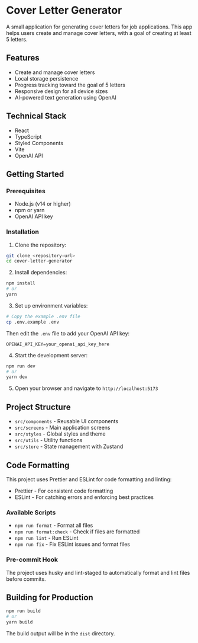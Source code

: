 # Cover Letter Generator

A small application for generating cover letters for job applications. This app helps users create and manage cover letters, with a goal of creating at least 5 letters.

## Features

- Create and manage cover letters
- Local storage persistence
- Progress tracking toward the goal of 5 letters
- Responsive design for all device sizes
- AI-powered text generation using OpenAI

## Technical Stack

- React
- TypeScript
- Styled Components
- Vite
- OpenAI API

## Getting Started

### Prerequisites

- Node.js (v14 or higher)
- npm or yarn
- OpenAI API key

### Installation

1. Clone the repository:

```bash
git clone <repository-url>
cd cover-letter-generator
```

2. Install dependencies:

```bash
npm install
# or
yarn
```

3. Set up environment variables:

```bash
# Copy the example .env file
cp .env.example .env
```

Then edit the `.env` file to add your OpenAI API key:

```
OPENAI_API_KEY=your_openai_api_key_here
```

4. Start the development server:

```bash
npm run dev
# or
yarn dev
```

5. Open your browser and navigate to `http://localhost:5173`

## Project Structure

- `src/components` - Reusable UI components
- `src/screens` - Main application screens
- `src/styles` - Global styles and theme
- `src/utils` - Utility functions
- `src/store` - State management with Zustand

## Code Formatting

This project uses Prettier and ESLint for code formatting and linting:

- Prettier - For consistent code formatting
- ESLint - For catching errors and enforcing best practices

### Available Scripts

- `npm run format` - Format all files
- `npm run format:check` - Check if files are formatted
- `npm run lint` - Run ESLint
- `npm run fix` - Fix ESLint issues and format files

### Pre-commit Hook

The project uses husky and lint-staged to automatically format and lint files before commits.

## Building for Production

```bash
npm run build
# or
yarn build
```

The build output will be in the `dist` directory.
